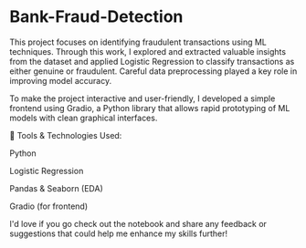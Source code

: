 # Bank-Fraud-Detection
This project focuses on identifying fraudulent transactions using ML techniques. Through this work, I explored and extracted valuable insights from the dataset and applied Logistic Regression to classify transactions as either genuine or fraudulent. Careful data preprocessing played a key role in improving model accuracy.

To make the project interactive and user-friendly, I developed a simple frontend using Gradio, a Python library that allows rapid prototyping of ML models with clean graphical interfaces.

🔧 Tools & Technologies Used:

Python

Logistic Regression

Pandas & Seaborn (EDA)

Gradio (for frontend)

I'd love if you go check out the notebook and share any feedback or suggestions that could help me enhance my skills further!
